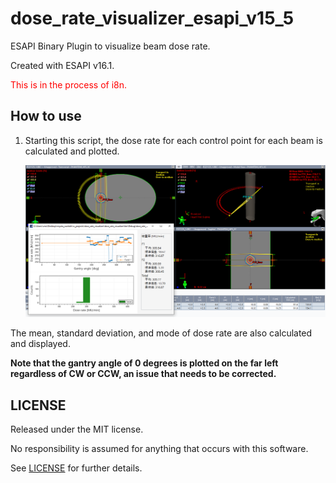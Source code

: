 # dose_rate_visualizer_esapi_v15_5

ESAPI Binary Plugin to visualize beam dose rate.

Created with ESAPI v16.1.

<span style="color:#ff0000;">This is in the process of i8n.</span>



## How to use

1. Starting this script, the dose rate for each control point for each beam is calculated and plotted.

   ![select_target](./images/dose_rate_visualizer.png)

The mean, standard deviation, and mode of dose rate are also calculated and displayed.



**Note that the gantry angle of 0 degrees is plotted on the far left regardless of CW or CCW, an issue that needs to be corrected.**



## LICENSE

Released under the MIT license.

No responsibility is assumed for anything that occurs with this software.

See [LICENSE](https://github.com/akiaji-k/plan_checker_gui_esapi_v15_5/blob/main/LICENSE) for further details.
